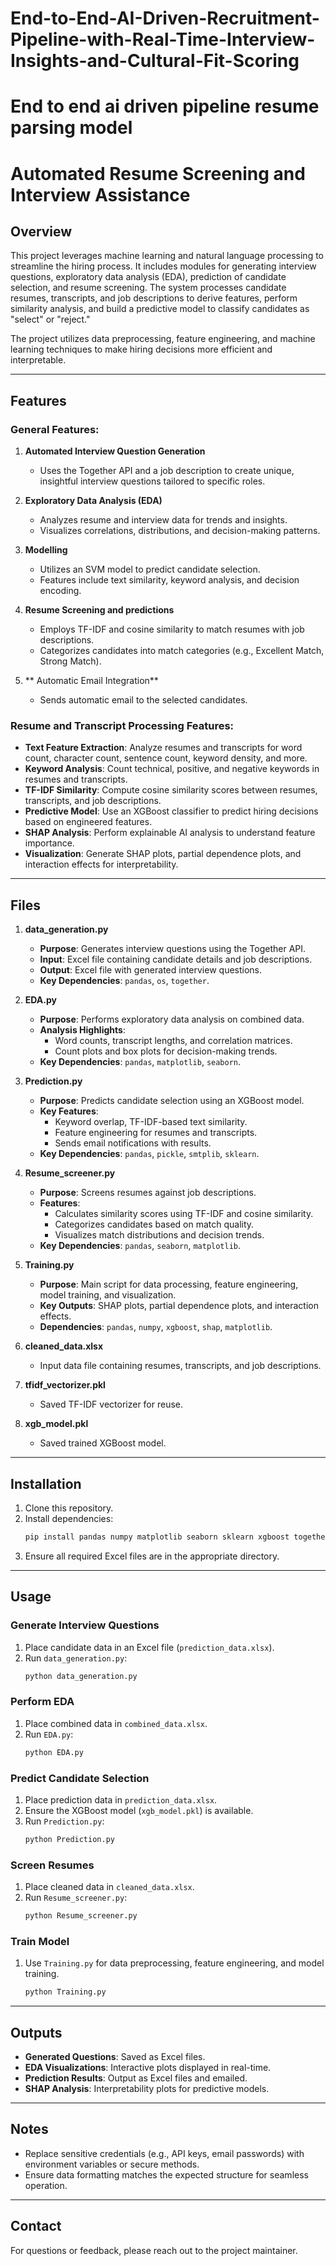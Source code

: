 # End-to-End-AI-Driven-Recruitment-Pipeline-with-Real-Time-Interview-Insights-and-Cultural-Fit-Scoring

# End to end ai driven pipeline resume parsing model
# Automated Resume Screening and Interview Assistance

## Overview
This project leverages machine learning and natural language processing to streamline the hiring process. It includes modules for generating interview questions, exploratory data analysis (EDA), prediction of candidate selection, and resume screening. The system processes candidate resumes, transcripts, and job descriptions to derive features, perform similarity analysis, and build a predictive model to classify candidates as "select" or "reject."

The project utilizes data preprocessing, feature engineering, and machine learning techniques to make hiring decisions more efficient and interpretable.

---

## Features

### General Features:
1. **Automated Interview Question Generation**  
   - Uses the Together API and a job description to create unique, insightful interview questions tailored to specific roles.

2. **Exploratory Data Analysis (EDA)**  
   - Analyzes resume and interview data for trends and insights.  
   - Visualizes correlations, distributions, and decision-making patterns.

3. **Modelling**  
   - Utilizes an SVM model to predict candidate selection.  
   - Features include text similarity, keyword analysis, and decision encoding.

4. **Resume Screening and predictions**  
   - Employs TF-IDF and cosine similarity to match resumes with job descriptions.  
   - Categorizes candidates into match categories (e.g., Excellent Match, Strong Match).

5. ** Automatic Email Integration**  
   - Sends automatic email to the selected candidates.

### Resume and Transcript Processing Features:
- **Text Feature Extraction**: Analyze resumes and transcripts for word count, character count, sentence count, keyword density, and more.
- **Keyword Analysis**: Count technical, positive, and negative keywords in resumes and transcripts.
- **TF-IDF Similarity**: Compute cosine similarity scores between resumes, transcripts, and job descriptions.
- **Predictive Model**: Use an XGBoost classifier to predict hiring decisions based on engineered features.
- **SHAP Analysis**: Perform explainable AI analysis to understand feature importance.
- **Visualization**: Generate SHAP plots, partial dependence plots, and interaction effects for interpretability.

---

## Files

1. **data_generation.py**  
   - **Purpose**: Generates interview questions using the Together API.  
   - **Input**: Excel file containing candidate details and job descriptions.  
   - **Output**: Excel file with generated interview questions.  
   - **Key Dependencies**: `pandas`, `os`, `together`.

2. **EDA.py**  
   - **Purpose**: Performs exploratory data analysis on combined data.  
   - **Analysis Highlights**:  
     - Word counts, transcript lengths, and correlation matrices.  
     - Count plots and box plots for decision-making trends.  
   - **Key Dependencies**: `pandas`, `matplotlib`, `seaborn`.

3. **Prediction.py**  
   - **Purpose**: Predicts candidate selection using an XGBoost model.  
   - **Key Features**:  
     - Keyword overlap, TF-IDF-based text similarity.  
     - Feature engineering for resumes and transcripts.  
     - Sends email notifications with results.  
   - **Key Dependencies**: `pandas`, `pickle`, `smtplib`, `sklearn`.

4. **Resume_screener.py**  
   - **Purpose**: Screens resumes against job descriptions.  
   - **Features**:  
     - Calculates similarity scores using TF-IDF and cosine similarity.  
     - Categorizes candidates based on match quality.  
     - Visualizes match distributions and decision trends.  
   - **Key Dependencies**: `pandas`, `seaborn`, `matplotlib`.

5. **Training.py**  
   - **Purpose**: Main script for data processing, feature engineering, model training, and visualization.  
   - **Key Outputs**: SHAP plots, partial dependence plots, and interaction effects.  
   - **Dependencies**: `pandas`, `numpy`, `xgboost`, `shap`, `matplotlib`.

6. **cleaned_data.xlsx**  
   - Input data file containing resumes, transcripts, and job descriptions.

7. **tfidf_vectorizer.pkl**  
   - Saved TF-IDF vectorizer for reuse.

8. **xgb_model.pkl**  
   - Saved trained XGBoost model.

---

## Installation

1. Clone this repository.  
2. Install dependencies:  
   ```bash
   pip install pandas numpy matplotlib seaborn sklearn xgboost together-python shap
   ```
3. Ensure all required Excel files are in the appropriate directory.

---

## Usage

### Generate Interview Questions
1. Place candidate data in an Excel file (`prediction_data.xlsx`).
2. Run `data_generation.py`:  
   ```bash
   python data_generation.py
   ```

### Perform EDA
1. Place combined data in `combined_data.xlsx`.
2. Run `EDA.py`:  
   ```bash
   python EDA.py
   ```

### Predict Candidate Selection
1. Place prediction data in `prediction_data.xlsx`.
2. Ensure the XGBoost model (`xgb_model.pkl`) is available.
3. Run `Prediction.py`:  
   ```bash
   python Prediction.py
   ```

### Screen Resumes
1. Place cleaned data in `cleaned_data.xlsx`.
2. Run `Resume_screener.py`:  
   ```bash
   python Resume_screener.py
   ```

### Train Model
1. Use `Training.py` for data preprocessing, feature engineering, and model training.  
   ```bash
   python Training.py
   ```

---

## Outputs
- **Generated Questions**: Saved as Excel files.
- **EDA Visualizations**: Interactive plots displayed in real-time.
- **Prediction Results**: Output as Excel files and emailed.
- **SHAP Analysis**: Interpretability plots for predictive models.

---

## Notes
- Replace sensitive credentials (e.g., API keys, email passwords) with environment variables or secure methods.
- Ensure data formatting matches the expected structure for seamless operation.

---

## Contact
For questions or feedback, please reach out to the project maintainer.
